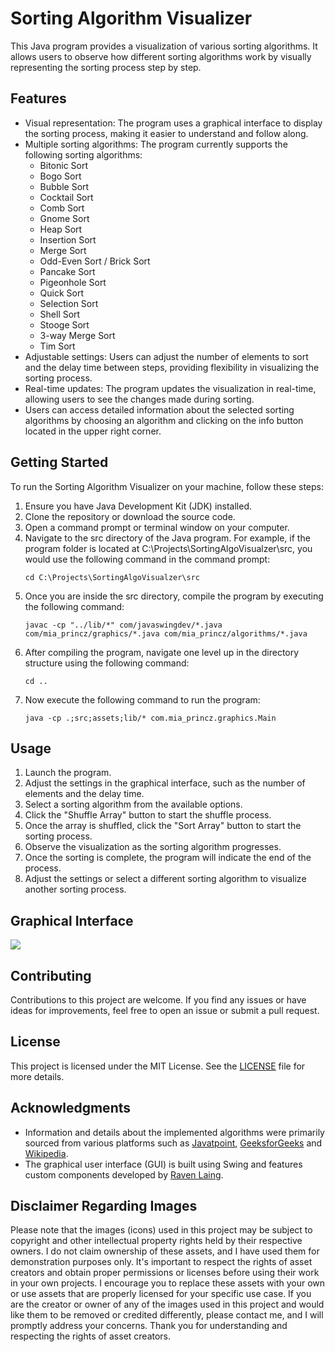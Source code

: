 # Sorting Algorithm Visualizer

This Java program provides a visualization of various sorting algorithms. It allows users to observe how different sorting algorithms work by visually representing the sorting process step by step.

## Features

- Visual representation: The program uses a graphical interface to display the sorting process, making it easier to understand and follow along.
- Multiple sorting algorithms: The program currently supports the following sorting algorithms:
  - Bitonic Sort
  - Bogo Sort
  - Bubble Sort
  - Cocktail Sort
  - Comb Sort
  - Gnome Sort
  - Heap Sort
  - Insertion Sort
  - Merge Sort
  - Odd-Even Sort / Brick Sort
  - Pancake Sort
  - Pigeonhole Sort
  - Quick Sort
  - Selection Sort
  - Shell Sort
  - Stooge Sort
  - 3-way Merge Sort
  - Tim Sort
- Adjustable settings: Users can adjust the number of elements to sort and the delay time between steps, providing flexibility in visualizing the sorting process.
- Real-time updates: The program updates the visualization in real-time, allowing users to see the changes made during sorting.
- Users can access detailed information about the selected sorting algorithms by choosing an algorithm and clicking on the info button located in the upper right corner.

## Getting Started

To run the Sorting Algorithm Visualizer on your machine, follow these steps:

1. Ensure you have Java Development Kit (JDK) installed.
2. Clone the repository or download the source code.
3. Open a command prompt or terminal window on your computer.
4. Navigate to the src directory of the Java program. For example, if the program folder is located at C:\Projects\SortingAlgoVisualzer\src, you would use the following command in the command prompt:
   ```
   cd C:\Projects\SortingAlgoVisualzer\src
   ```
5. Once you are inside the src directory, compile the program by executing the following command:
   ```
   javac -cp "../lib/*" com/javaswingdev/*.java com/mia_princz/graphics/*.java com/mia_princz/algorithms/*.java
   ```
6. After compiling the program, navigate one level up in the directory structure using the following command:
   ```
   cd ..
   ```
7. Now execute the following command to run the program:
   ```
   java -cp .;src;assets;lib/* com.mia_princz.graphics.Main
   ```

## Usage

1. Launch the program.
2. Adjust the settings in the graphical interface, such as the number of elements and the delay time.
3. Select a sorting algorithm from the available options.
4. Click the "Shuffle Array" button to start the shuffle process.
5. Once the array is shuffled, click the "Sort Array" button to start the sorting process.
6. Observe the visualization as the sorting algorithm progresses.
7. Once the sorting is complete, the program will indicate the end of the process.
8. Adjust the settings or select a different sorting algorithm to visualize another sorting process.

## Graphical Interface

![](https://media.giphy.com/media/v1.Y2lkPTc5MGI3NjExdDNqcTZpY3ZwNnJ0MThqdmNxeGtkdXFjaW44dHcxdWtscWFsMWxqYSZlcD12MV9pbnRlcm5hbF9naWZfYnlfaWQmY3Q9Zw/mNXiPDnvlvmMtfYuRo/giphy.gif)

## Contributing

Contributions to this project are welcome. If you find any issues or have ideas for improvements, feel free to open an issue or submit a pull request.

## License

This project is licensed under the MIT License. See the [LICENSE](LICENSE) file for more details.

## Acknowledgments

- Information and details about the implemented algorithms were primarily sourced from various platforms such as [Javatpoint](https://www.javatpoint.com/), [GeeksforGeeks](https://www.geeksforgeeks.org/) and [Wikipedia](https://en.wikipedia.org/wiki/Sorting_algorithm).
- The graphical user interface (GUI) is built using Swing and features custom components developed by [Raven Laing](https://github.com/DJ-Raven).
  
## Disclaimer Regarding Images

Please note that the images (icons) used in this project may be subject to copyright and other intellectual property rights held by their respective owners. I do not claim ownership of these assets, and I have used them for demonstration purposes only. It's important to respect the rights of asset creators and obtain proper permissions or licenses before using their work in your own projects. I encourage you to replace these assets with your own or use assets that are properly licensed for your specific use case. If you are the creator or owner of any of the images used in this project and would like them to be removed or credited differently, please contact me, and I will promptly address your concerns. Thank you for understanding and respecting the rights of asset creators.
